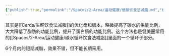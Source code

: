 ```yaml
---
{"publish":true,"permalink":"/Spaces/2-Area/运动健康/低碳饮食法减脂.md","title":"低碳饮食法减脂","created":"2022-11-24","modified":"2023-03-14","published":"2025-07-29T23:04:11.891+08:00","cssclasses":""}
---
```



其实是[[Cards/生酮饮食法减脂]]的优化柔和版本，略微提高了碳水的供能比例，大大降低了脂肪的功能比例，提升了蛋白质的功能比例。这个方法也是健美圈常用的[[Spaces/2-Area/运动健康/碳水循环饮食法减脂]]里面的一个循环子部分。

6个月内的短期减脂，效果不错，但不能长期采用。

